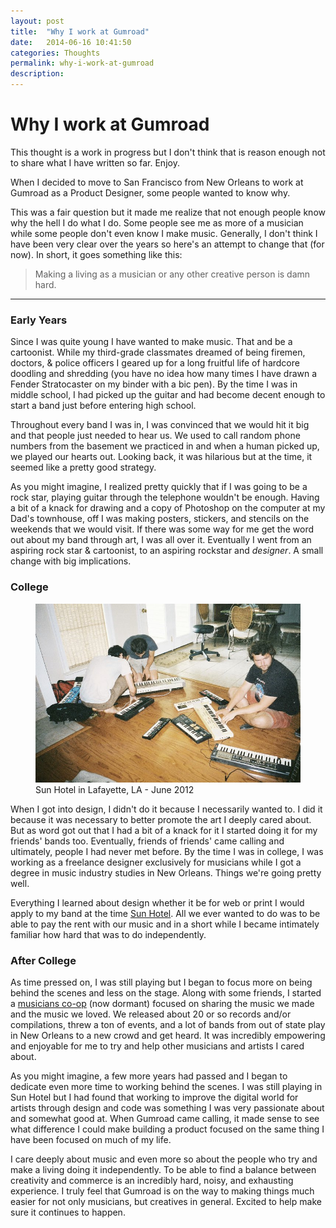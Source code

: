 ```yaml
---
layout: post
title:  "Why I work at Gumroad"
date:   2014-06-16 10:41:50
categories: Thoughts
permalink: why-i-work-at-gumroad
description: 
---
```


Why I work at Gumroad
==========

<div class="alert info">
  <p>This thought is a work in progress but I don't think that is reason enough not to share what I have written so far. Enjoy.</p>
</div>

When I decided to move to San Francisco from New Orleans to work at Gumroad as a Product Designer, some people wanted to know why. 

This was a fair question but it made me realize that not enough people know why the hell I do what I do. Some people see me as more of a musician while some people don't even know I make music. Generally, I don't think I have been very clear over the years so here's an attempt to change that (for now). In short, it goes something like this:

> Making a living as a musician or any other creative person is damn hard.

* * *

### Early Years ###

Since I was quite young I have wanted to make music. That and be a cartoonist. While my third-grade classmates dreamed of being firemen, doctors, & police officers I geared up for a long fruitful life of hardcore doodling and shredding (you have no idea how many times I have drawn a Fender Stratocaster on my binder with a bic pen).
By the time I was in middle school, I had picked up the guitar and had become decent enough to start a band just before entering high school.

Throughout every band I was in, I was convinced that we would hit it big and that people just needed to hear us. We used to call random phone numbers from the basement we practiced in and when a human picked up, we played our hearts out. Looking back, it was hilarious but at the time, it seemed like a pretty good strategy. 

As you might imagine, I realized pretty quickly that if I was going to be a rock star, playing guitar through the telephone wouldn't be enough. Having a bit of a knack for drawing and a copy of Photoshop on the computer at my Dad's townhouse, off I was making posters, stickers, and stencils on the weekends that we would visit. If there was some way for me get the word out about my band through art, I was all over it. Eventually I went from an aspiring rock star & cartoonist, to an aspiring rockstar and *designer*. A small change with big implications.

### College ###

<figure>
  <img src="/img/posts/sunhotel.jpg" alt="Sun Hotel">
  <figcaption>Sun Hotel in Lafayette, LA - June 2012 </figcaption>
</figure>

When I got into design, I didn't do it because I necessarily wanted to. I did it because it was necessary to better promote the art I deeply cared about. But as word got out that I had a bit of a knack for it I started doing it for my friends' bands too. Eventually, friends of friends' came calling and ultimately, people I had never met before. By the time I was in college, I was working as a freelance designer exclusively for musicians while I got a degree in music industry studies in New Orleans. Things we're going pretty well.

Everything I learned about design whether it be for web or print I would apply to my band at the time [Sun Hotel](http://wwww.sunhotelsounds). All we ever wanted to do was to be able to pay the rent with our music and in a short while I became intimately familiar how hard that was to do independently. 

### After College ###

As time pressed on, I was still playing but I began to focus more on being behind the scenes and less on the stage. Along with some friends, I started a [musicians co-op](http://www.chinquapinrecords.com) (now dormant) focused on sharing the music we made and the music we loved. We released about 20 or so records and/or compilations, threw a ton of events, and a lot of bands from out of state play in New Orleans to a new crowd and get heard. It was incredibly empowering and enjoyable for me to try and help other musicians and artists I cared about.

As you might imagine, a few more years had passed and I began to dedicate even more time to working behind the scenes. I was still playing in Sun Hotel but I had found that working to improve the digital world for artists through design and code was something I was very passionate about and somewhat good at. When Gumroad came calling, it made sense to see what difference I could make building a product focused on the same thing I have been focused on much of my life.

I care deeply about music and even more so about the people who try and make a living doing it independently. To be able to find a balance between creativity and commerce is an incredibly hard, noisy, and exhausting experience. I truly feel that Gumroad is on the way to making things much easier for not only musicians, but creatives in general. Excited to help make sure it continues to happen.
